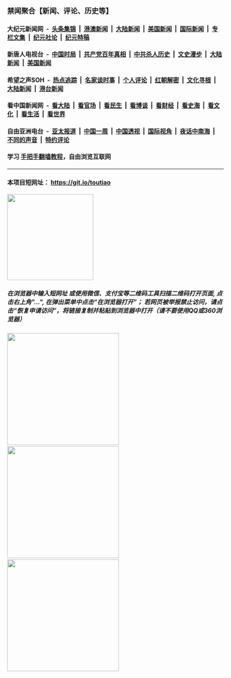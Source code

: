 ### 禁闻聚合【新闻、评论、历史等】

#### 大纪元新闻网 &nbsp;-&nbsp; [头条集锦](indexes/E头条集锦.md?t=03122302) &nbsp;|&nbsp; [港澳新闻](indexes/E港澳新闻.md?t=03122302)  &nbsp;|&nbsp; [大陆新闻](indexes/E大陆新闻.md?t=03122302) &nbsp;|&nbsp; [美国新闻](indexes/E美国新闻.md?t=03122302) &nbsp;|&nbsp; [国际新闻](indexes/E国际新闻.md?t=03122302) &nbsp;|&nbsp; [专栏文集](indexes/E专栏文集.md?t=03122302) &nbsp;|&nbsp; [纪元社论](indexes/E纪元社论.md?t=03122302) &nbsp;|&nbsp; [纪元特稿](indexes/E纪元特稿.md?t=03122302) 

#### 新唐人电视台 &nbsp;-&nbsp; [中国时局](indexes/N中国时局.md?t=03122302) &nbsp;|&nbsp; [共产党百年真相](indexes/N共产党百年真相.md?t=03122302) &nbsp;|&nbsp; [中共杀人历史](indexes/N中共杀人历史.md?t=03122302) &nbsp;|&nbsp; [文史漫步](indexes/N文史漫步.md?t=03122302) &nbsp;|&nbsp; [大陆新闻](indexes/N大陆新闻.md?t=03122302) &nbsp;|&nbsp; [美国新闻](indexes/N美国新闻.md?t=03122302)

#### 希望之声SOH &nbsp;-&nbsp; [热点追踪](indexes/H热点追踪.md?t=03122302) &nbsp;|&nbsp; [名家谈时事](indexes/H名家谈时事.md?t=03122302) &nbsp;|&nbsp; [个人评论](indexes/H个人评论.md?t=03122302)  &nbsp;|&nbsp; [红朝解密](indexes/H红朝解密.md?t=03122302) &nbsp;|&nbsp; [文化寻根](indexes/H文化寻根.md?t=03122302) &nbsp;|&nbsp; [大陆新闻](indexes/H大陆新闻.md?t=03122302) &nbsp;|&nbsp; [港台新闻](indexes/H港台新闻.md?t=03122302)

#### 看中国新闻网 &nbsp;-&nbsp; [看大陆](indexes/S看大陆.md?t=03122302) &nbsp;|&nbsp; [看官场](indexes/S看官场.md?t=03122302) &nbsp;|&nbsp; [看民生](indexes/S看民生.md?t=03122302)  &nbsp;|&nbsp; [看博谈](indexes/S看博谈.md?t=03122302) &nbsp;|&nbsp; [看财经](indexes/S看财经.md?t=03122302) &nbsp;|&nbsp; [看史海](indexes/S看史海.md?t=03122302) &nbsp;|&nbsp; [看文化](indexes/S看文化.md?t=03122302) &nbsp;|&nbsp; [看生活](indexes/S看生活.md?t=03122302) &nbsp;|&nbsp; [看世界](indexes/S看世界.md?t=03122302)

#### 自由亚洲电台 &nbsp;-&nbsp; [亚太报道](indexes/R亚太报道.md?t=03122302) &nbsp;|&nbsp; [中国一周](indexes/R中国一周.md?t=03122302) &nbsp;|&nbsp; [中国透视](indexes/R中国透视.md?t=03122302)  &nbsp;|&nbsp; [国际视角](indexes/R国际视角.md?t=03122302) &nbsp;|&nbsp; [夜话中南海](indexes/R夜话中南海.md?t=03122302) &nbsp;|&nbsp; [不同的声音](indexes/R不同的声音.md?t=03122302) &nbsp;|&nbsp; [特约评论](indexes/R特约评论.md?t=03122302)

#### 学习 [手把手翻墙教程](https://github.com/gfw-breaker/guides/wiki)，自由浏览互联网

----

#### 本项目短网址： https://git.io/toutiao
<img src="https://raw.githubusercontent.com/gfw-breaker/banned-news/master/scripts/img/qr.png" width="200px"/>  

##### 在浏览器中输入短网址 或使用微信、支付宝等二维码工具扫描二维码打开页面, 点击右上角"...", 在弹出菜单中点击“在浏览器打开”； 若网页被举报禁止访问，请点击“恢复申请访问”，将链接复制并粘贴到浏览器中打开（请不要使用QQ或360浏览器）

<img src="https://raw.githubusercontent.com/gfw-breaker/banned-news/master/scripts/img/1.png" width="260px"/> &nbsp; <img src="https://raw.githubusercontent.com/gfw-breaker/banned-news/master/scripts/img/2.png" width="260px"/> &nbsp; <img src="https://raw.githubusercontent.com/gfw-breaker/banned-news/master/scripts/img/3.png" width="260px"/>
